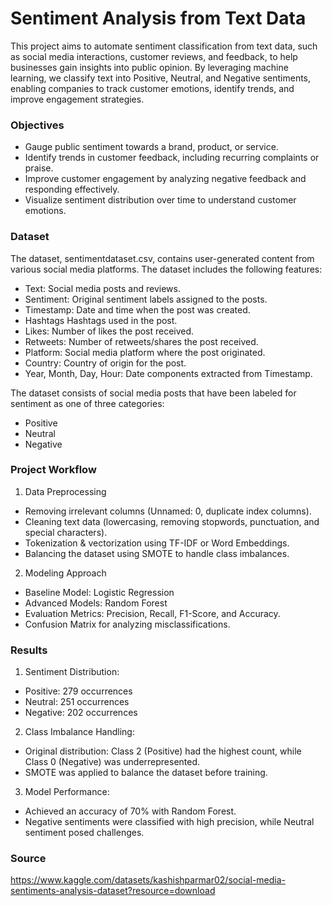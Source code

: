 # Sentiment Analysis from Text Data

This project aims to automate sentiment classification from text data, such as social media interactions, customer reviews, and feedback, to help businesses gain insights into public opinion. By leveraging machine learning, we classify text into Positive, Neutral, and Negative sentiments, enabling companies to track customer emotions, identify trends, and improve engagement strategies.

### Objectives

- Gauge public sentiment towards a brand, product, or service.
- Identify trends in customer feedback, including recurring complaints or praise.
- Improve customer engagement by analyzing negative feedback and responding effectively.
- Visualize sentiment distribution over time to understand customer emotions.

### Dataset

The dataset, sentimentdataset.csv, contains user-generated content from various social media platforms. The dataset includes the following features:

- Text: Social media posts and reviews.
- Sentiment:	Original sentiment labels assigned to the posts.
- Timestamp:	Date and time when the post was created.
- Hashtags	Hashtags used in the post.
- Likes:	Number of likes the post received.
- Retweets:	Number of retweets/shares the post received.
- Platform:	Social media platform where the post originated.
- Country:	Country of origin for the post.
- Year, Month, Day, Hour:	Date components extracted from Timestamp.

The dataset consists of social media posts that have been labeled for sentiment as one of three categories:

- Positive
- Neutral
- Negative

### Project Workflow

1. Data Preprocessing
- Removing irrelevant columns (Unnamed: 0, duplicate index columns).
- Cleaning text data (lowercasing, removing stopwords, punctuation, and special characters).
- Tokenization & vectorization using TF-IDF or Word Embeddings.
- Balancing the dataset using SMOTE to handle class imbalances.

2. Modeling Approach
- Baseline Model: Logistic Regression
- Advanced Models: Random Forest
- Evaluation Metrics: Precision, Recall, F1-Score, and Accuracy.
- Confusion Matrix for analyzing misclassifications.

### Results

1. Sentiment Distribution:
- Positive: 279 occurrences
- Neutral: 251 occurrences
- Negative: 202 occurrences

2. Class Imbalance Handling:
- Original distribution: Class 2 (Positive) had the highest count, while Class 0 (Negative) was underrepresented.
- SMOTE was applied to balance the dataset before training.

3. Model Performance:
- Achieved an accuracy of 70% with Random Forest.
- Negative sentiments were classified with high precision, while Neutral sentiment posed challenges.

### Source

https://www.kaggle.com/datasets/kashishparmar02/social-media-sentiments-analysis-dataset?resource=download
